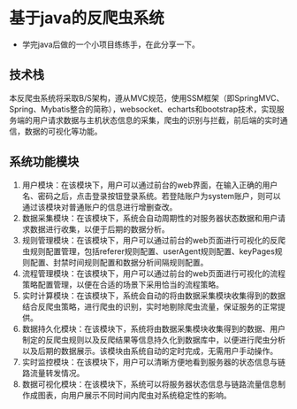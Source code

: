 # 基于java的反爬虫系统
- 学完java后做的一个小项目练练手，在此分享一下。

## 技术栈
本反爬虫系统将采取B/S架构，遵从MVC规范，使用SSM框架（即SpringMVC、Spring、Mybatis整合的简称），websocket、echarts和bootstrap技术，实现服务端的用户请求数据与主机状态信息的采集，爬虫的识别与拦截，前后端的实时通信，数据的可视化等功能。

## 系统功能模块
1. 用户模块：在该模块下，用户可以通过前台的web界面，在输入正确的用户名、密码之后，点击登录按钮登录系统。若登陆账户为system账户，则可以通过该模块对普通账户的信息进行增删查改。
2.  数据采集模块：在该模块下，系统会自动周期性的对服务器状态数据和用户请求数据进行收集，以便于后期的数据分析。 
3. 规则管理模块：在该模块下，用户可以通过前台的web页面进行可视化的反爬虫规则配置管理，包括referer规则配置、userAgent规则配置、keyPages规则配置、封禁时间规则配置和数据分析间隔规则配置。
4. 流程管理模块：在该模块下，用户可以通过前台的web页面进行可视化的流程策略配置管理，以便在合适的场景下采用恰当的流程策略。
5. 实时计算模块：在该模块下，系统会自动的将由数据采集模块收集得到的数据结合反爬虫策略，进行爬虫的识别，实时地剔除爬虫流量，保证服务的正常提供。 
6. 数据持久化模块：在该模块下，系统将由数据采集模块收集得到的数据、用户制定的反爬虫规则以及反爬结果等信息持久化到数据库中，以便进行爬虫分析以及后期的数据展示。该模块由系统自动的定时完成，无需用户手动操作。
7. 实时监控模块：在该模块下，用户可以清晰方便地看到服务器的状态信息与链路流量转发情况。
8. 数据可视化模块：在该模块下，系统可以将服务器状态信息与链路流量信息制作成图表，向用户展示不同时间内爬虫对系统稳定性的影响。

















